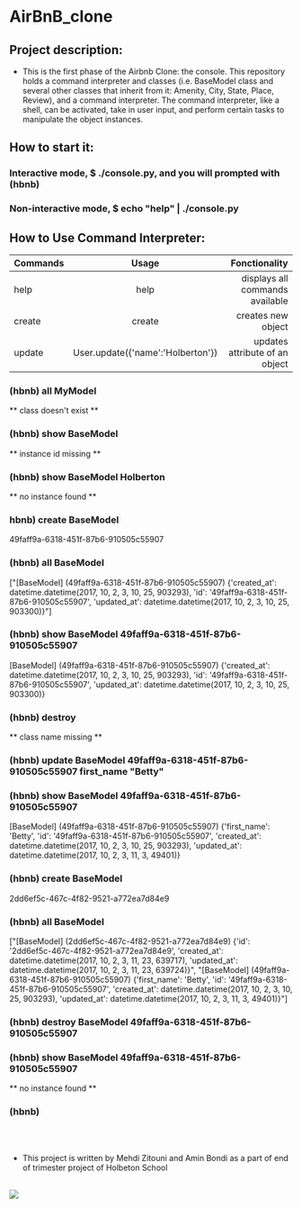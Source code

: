 # AirBnB_clone
## Project description:

* This is the first phase of the Airbnb Clone: the console. This repository holds a command interpreter and classes (i.e. BaseModel class and several other classes that inherit from it: Amenity, City, State, Place, Review), and a command interpreter. The command interpreter, like a shell, can be activated, take in user input, and perform certain tasks to manipulate the object instances.


## How to start it:
### Interactive mode, $ ./console.py, and you will prompted with (hbnb)
### Non-interactive mode, $ echo "help" | ./console.py

## How to Use Command Interpreter:

|   Commands  |           Usage                |      Fonctionality               |
| ----------- |:------------------------------:| --------------------------------:|
| help        | help                           | displays all commands available  |
| create      | create <class>                 | creates new object               |
| update      |User.update({'name':'Holberton'})|updates attribute of an object	  |



### (hbnb) all MyModel
** class doesn't exist **
### (hbnb) show BaseModel
** instance id missing **
### (hbnb) show BaseModel Holberton
** no instance found **
### hbnb) create BaseModel
49faff9a-6318-451f-87b6-910505c55907
### (hbnb) all BaseModel
["[BaseModel] (49faff9a-6318-451f-87b6-910505c55907) {'created_at': datetime.datetime(2017, 10, 2, 3, 10, 25, 903293), 'id': '49faff9a-6318-451f-87b6-910505c55907', 'updated_at': datetime.datetime(2017, 10, 2, 3, 10, 25, 903300)}"]
### (hbnb) show BaseModel 49faff9a-6318-451f-87b6-910505c55907
[BaseModel] (49faff9a-6318-451f-87b6-910505c55907) {'created_at': datetime.datetime(2017, 10, 2, 3, 10, 25, 903293), 'id': '49faff9a-6318-451f-87b6-910505c55907', 'updated_at': datetime.datetime(2017, 10, 2, 3, 10, 25, 903300)}
### (hbnb) destroy
** class name missing **
### (hbnb) update BaseModel 49faff9a-6318-451f-87b6-910505c55907 first_name "Betty"
### (hbnb) show BaseModel 49faff9a-6318-451f-87b6-910505c55907
[BaseModel] (49faff9a-6318-451f-87b6-910505c55907) {'first_name': 'Betty', 'id': '49faff9a-6318-451f-87b6-910505c55907', 'created_at': datetime.datetime(2017, 10, 2, 3, 10, 25, 903293), 'updated_at': datetime.datetime(2017, 10, 2, 3, 11, 3, 49401)}
### (hbnb) create BaseModel
2dd6ef5c-467c-4f82-9521-a772ea7d84e9
### (hbnb) all BaseModel
["[BaseModel] (2dd6ef5c-467c-4f82-9521-a772ea7d84e9) {'id': '2dd6ef5c-467c-4f82-9521-a772ea7d84e9', 'created_at': datetime.datetime(2017, 10, 2, 3, 11, 23, 639717), 'updated_at': datetime.datetime(2017, 10, 2, 3, 11, 23, 639724)}", "[BaseModel] (49faff9a-6318-451f-87b6-910505c55907) {'first_name': 'Betty', 'id': '49faff9a-6318-451f-87b6-910505c55907', 'created_at': datetime.datetime(2017, 10, 2, 3, 10, 25, 903293), 'updated_at': datetime.datetime(2017, 10, 2, 3, 11, 3, 49401)}"]
### (hbnb) destroy BaseModel 49faff9a-6318-451f-87b6-910505c55907
### (hbnb) show BaseModel 49faff9a-6318-451f-87b6-910505c55907
** no instance found **
### (hbnb) 
<br>
<br>

* This project is written by Mehdi Zitouni and Amin Bondi as a part of end of trimester project of Holbeton School
<br>
<img src="https://www.holbertonschool.com/holberton-logo.png">


